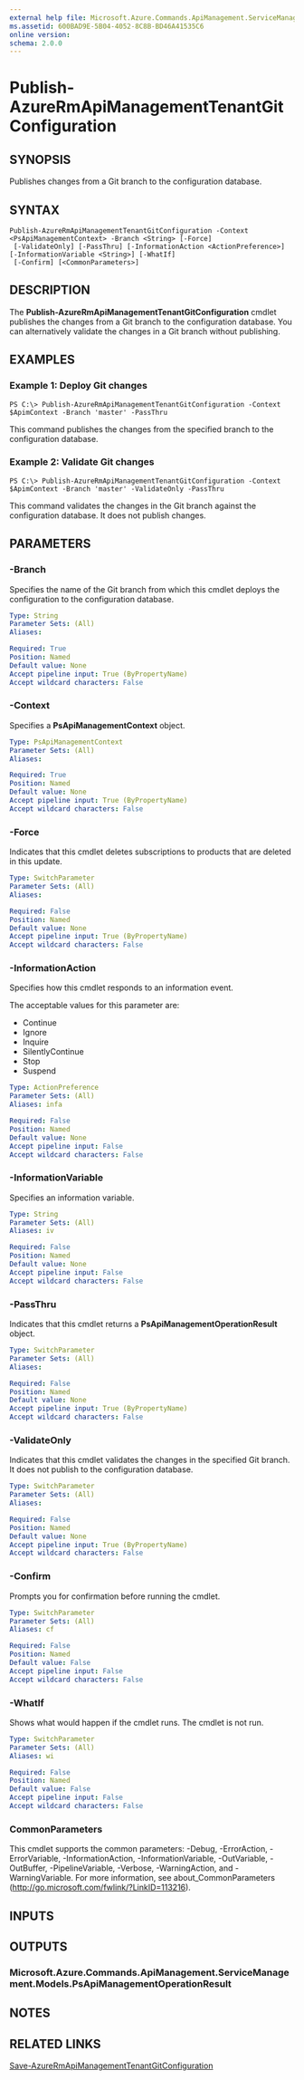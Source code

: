 ```yaml
---
external help file: Microsoft.Azure.Commands.ApiManagement.ServiceManagement.dll-Help.xml
ms.assetid: 600BAD9E-5B04-4052-8C8B-BD46A41535C6
online version: 
schema: 2.0.0
---
```


# Publish-AzureRmApiManagementTenantGitConfiguration

## SYNOPSIS
Publishes changes from a Git branch to the configuration database.

## SYNTAX

```
Publish-AzureRmApiManagementTenantGitConfiguration -Context <PsApiManagementContext> -Branch <String> [-Force]
 [-ValidateOnly] [-PassThru] [-InformationAction <ActionPreference>] [-InformationVariable <String>] [-WhatIf]
 [-Confirm] [<CommonParameters>]
```

## DESCRIPTION
The **Publish-AzureRmApiManagementTenantGitConfiguration** cmdlet publishes the changes from a Git branch to the configuration database.
You can alternatively validate the changes in a Git branch without publishing.

## EXAMPLES

### Example 1: Deploy Git changes
```
PS C:\> Publish-AzureRmApiManagementTenantGitConfiguration -Context $ApimContext -Branch 'master' -PassThru
```

This command publishes the changes from the specified branch to the configuration database.

### Example 2: Validate Git changes
```
PS C:\> Publish-AzureRmApiManagementTenantGitConfiguration -Context $ApimContext -Branch 'master' -ValidateOnly -PassThru
```

This command validates the changes in the Git branch against the configuration database.
It does not publish changes.

## PARAMETERS

### -Branch
Specifies the name of the Git branch from which this cmdlet deploys the configuration to the configuration database.

```yaml
Type: String
Parameter Sets: (All)
Aliases: 

Required: True
Position: Named
Default value: None
Accept pipeline input: True (ByPropertyName)
Accept wildcard characters: False
```

### -Context
Specifies a **PsApiManagementContext** object.

```yaml
Type: PsApiManagementContext
Parameter Sets: (All)
Aliases: 

Required: True
Position: Named
Default value: None
Accept pipeline input: True (ByPropertyName)
Accept wildcard characters: False
```

### -Force
Indicates that this cmdlet deletes subscriptions to products that are deleted in this update.

```yaml
Type: SwitchParameter
Parameter Sets: (All)
Aliases: 

Required: False
Position: Named
Default value: None
Accept pipeline input: True (ByPropertyName)
Accept wildcard characters: False
```

### -InformationAction
Specifies how this cmdlet responds to an information event.

The acceptable values for this parameter are:

- Continue
- Ignore
- Inquire
- SilentlyContinue
- Stop
- Suspend

```yaml
Type: ActionPreference
Parameter Sets: (All)
Aliases: infa

Required: False
Position: Named
Default value: None
Accept pipeline input: False
Accept wildcard characters: False
```

### -InformationVariable
Specifies an information variable.

```yaml
Type: String
Parameter Sets: (All)
Aliases: iv

Required: False
Position: Named
Default value: None
Accept pipeline input: False
Accept wildcard characters: False
```

### -PassThru
Indicates that this cmdlet returns a **PsApiManagementOperationResult** object.

```yaml
Type: SwitchParameter
Parameter Sets: (All)
Aliases: 

Required: False
Position: Named
Default value: None
Accept pipeline input: True (ByPropertyName)
Accept wildcard characters: False
```

### -ValidateOnly
Indicates that this cmdlet validates the changes in the specified Git branch.
It does not publish to the configuration database.

```yaml
Type: SwitchParameter
Parameter Sets: (All)
Aliases: 

Required: False
Position: Named
Default value: None
Accept pipeline input: True (ByPropertyName)
Accept wildcard characters: False
```

### -Confirm
Prompts you for confirmation before running the cmdlet.

```yaml
Type: SwitchParameter
Parameter Sets: (All)
Aliases: cf

Required: False
Position: Named
Default value: False
Accept pipeline input: False
Accept wildcard characters: False
```

### -WhatIf
Shows what would happen if the cmdlet runs.
The cmdlet is not run.

```yaml
Type: SwitchParameter
Parameter Sets: (All)
Aliases: wi

Required: False
Position: Named
Default value: False
Accept pipeline input: False
Accept wildcard characters: False
```

### CommonParameters
This cmdlet supports the common parameters: -Debug, -ErrorAction, -ErrorVariable, -InformationAction, -InformationVariable, -OutVariable, -OutBuffer, -PipelineVariable, -Verbose, -WarningAction, and -WarningVariable. For more information, see about_CommonParameters (http://go.microsoft.com/fwlink/?LinkID=113216).

## INPUTS

## OUTPUTS

### Microsoft.Azure.Commands.ApiManagement.ServiceManagement.Models.PsApiManagementOperationResult

## NOTES

## RELATED LINKS

[Save-AzureRmApiManagementTenantGitConfiguration](./Save-AzureRmApiManagementTenantGitConfiguration.md)
